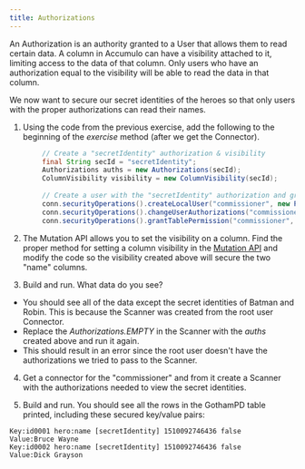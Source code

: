 ```yaml
---
title: Authorizations
---
```

An Authorization is an authority granted to a User that allows them to read certain data. A column in Accumulo can have 
a visibility attached to it, limiting access to the data of that column. Only users who have an authorization equal to 
the visibility will be able to read the data in that column.

We now want to secure our secret identities of the heroes so that only users with the proper authorizations can read their names.

1. Using the code from the previous exercise, add the following to the beginning of the _exercise_ method (after we get the Connector).
```java
        // Create a "secretIdentity" authorization & visibility
        final String secId = "secretIdentity";
        Authorizations auths = new Authorizations(secId);
        ColumnVisibility visibility = new ColumnVisibility(secId);
        
        // Create a user with the "secretIdentity" authorization and grant him read permissions on our table
        conn.securityOperations().createLocalUser("commissioner", new PasswordToken("gordanrocks"));
        conn.securityOperations().changeUserAuthorizations("commissioner", auths);
        conn.securityOperations().grantTablePermission("commissioner", "GothamPD", TablePermission.READ);
``` 

2. The Mutation API allows you to set the visibility on a column. Find the proper method for setting a column visibility in 
the [Mutation API][mut] and modify the code so the visibility created above will secure the two "name" columns. 

3. Build and run.  What data do you see?
* You should see all of the data except the secret identities of Batman and Robin.  This is because the Scanner was created
 from the root user Connector.  
* Replace the _Authorizations.EMPTY_ in the Scanner with the _auths_ created above and run it again.
* This should result in an error since the root user doesn't have the authorizations we tried to pass to the Scanner.

4. Get a connector for the "commissioner" and from it create a Scanner with the authorizations needed to view the secret identities.

5. Build and run.  You should see all the rows in the GothamPD table printed, including these secured key/value pairs:
```commandline
Key:id0001 hero:name [secretIdentity] 1510092746436 false
Value:Bruce Wayne
Key:id0002 hero:name [secretIdentity] 1510092746436 false
Value:Dick Grayson
```

[mut]: https://accumulo.apache.org/1.8/apidocs/org/apache/accumulo/core/data/Mutation.html